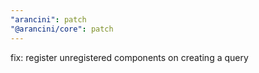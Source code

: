 ```yaml
---
"arancini": patch
"@arancini/core": patch
---
```


fix: register unregistered components on creating a query
